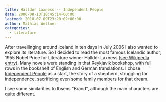 ```yaml
---
title: Halldór Laxness -- Independent People
date: 2006-08-13T18:45:14+00:00
lastmod: 2018-07-09T23:20:02+00:00
author: Mathias Wellner
categories:
  - literature
---
```

After travellinging around Iceland in ten days in July 2006 I also wanted to explore its literature. So I decided to read the most famous Icelandic author, 1955 Nobel Price for Literature winner Halldór Laxness ([see Wikipedia entry](https://en.wikipedia.org/wiki/Halld%C3%B3r_Laxness)). Many novels were standing in that Reykjavik bookshop, with full rows in the bookshelf of English and German translations. I chose [Independent People](https://en.wikipedia.org/wiki/Independent_People) as a start, the story of a shepherd, struggling for independence, sacrificing even some family members for that dream.

I see some similarities to Ibsens "Brand", although the main characters are quite different.